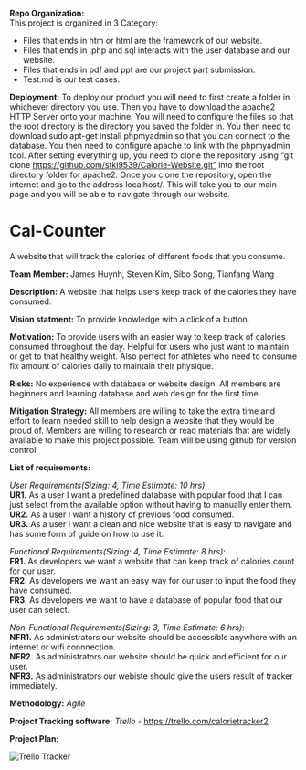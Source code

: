 
**Repo Organization:**  
This project is organized in 3 Category:    
- Files that ends in htm or html are the framework of our website.  
- Files that ends in .php and sql interacts with the user database and our website.
- Files that ends in pdf and ppt are our project part submission.  
- Test.md is our test cases.

**Deployment:** To deploy our product you will need to first create a folder in whichever directory you use. Then you have to download the apache2 HTTP Server onto your machine. You will need to configure the files so that the root directory is the directory you saved the folder in. You then need to download sudo apt-get install phpmyadmin so that you can connect to the database. You then need to configure apache to link with the phpmyadmin tool. After setting everything up, you need to clone the repository using “git clone https://github.com/stki9539/Calorie-Website.git” into the root directory folder for apache2. Once you clone the repository, open the internet and go to the address localhost/. This will take you to our main page and you will be able to navigate through our website. 

# Cal-Counter
A website that will track the calories of different foods that you consume. 

**Team Member:**
James Huynh,
Steven Kim,
Sibo Song,
Tianfang Wang

**Description:** 
A website that helps users keep track of the calories they have consumed.

**Vision statment:**
To provide knowledge with a click of a button.

**Motivation:**
To provide users with an easier way to keep track of calories consumed throughout the day.
Helpful for users who just want to maintain or get to that healthy weight. Also perfect for 
athletes who need to consume fix amount of calories daily to maintain their physique.

**Risks:**
No experience with database or website design. All members are beginners and
learning database and web design for the first time. 

**Mitigation Strategy:**
All members are willing to take the extra time and effort to
learn needed skill to help design a website that they would be proud of. Members are
willing to research or read materials that are widely available to make this project possible. Team will be using github 
for version control.

**List of requirements:**

*User Requirements(Sizing: 4, Time Estimate: 10 hrs)*:    
  **UR1.** As a user I want a predefined database with popular food that I can just select from the available
           option without having to manually enter them.  
  **UR2.** As a user I want a history of previous food consumed.    
  **UR3.** As a user I want a clean and nice website that is easy to navigate and has some form of guide on how to use it.  

*Functional Requirements(Sizing: 4, Time Estimate: 8 hrs)*:  
**FR1.** As developers we want a website that can keep track of calories count for our user.  
**FR2.** As developers we want an easy way for our user to input the food they have consumed.  
**FR3.** As developers we want to have a database of popular food that our user can select.

*Non-Functional Requirements(Sizing: 3, Time Estimate: 6 hrs)*:  
**NFR1.** As administrators our website should be accessible anywhere with an internet or wifi connnection.  
**NFR2.** As administrators our website should be quick and efficient for our user.  
**NFR3.** As administrators our webiste should give the users result of tracker immediately. 

**Methodology:**
*Agile*

**Project Tracking software:**
*Trello* - https://trello.com/calorietracker2


**Project Plan:**

![Trello Tracker](https://cloud.githubusercontent.com/assets/13977747/13068345/bdfde886-d437-11e5-88db-1d242bca4df8.png)

